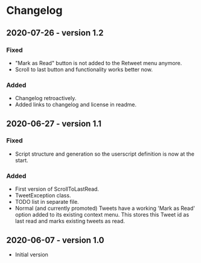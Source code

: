 # Changelog

## 2020-07-26 - version 1.2
### Fixed
- "Mark as Read" button is not added to the Retweet menu anymore.
- Scroll to last button and functionality works better now.
### Added
- Changelog retroactively.
- Added links to changelog and license in readme.

## 2020-06-27 - version 1.1
### Fixed
- Script structure and generation so the userscript definition is now at the start.
### Added
- First version of ScrollToLastRead.
- TweetException class.
- TODO list in separate file.
- Normal (and currently promoted) Tweets have a working 'Mark as Read' option added to its existing context menu. This stores this Tweet id as last read and marks existing tweets as read.

## 2020-06-07 - version 1.0
- Initial version
